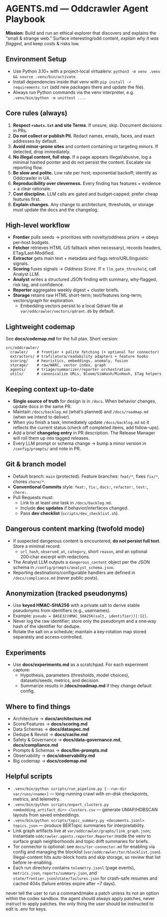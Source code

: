 # AGENTS.md — Oddcrawler Agent Playbook

**Mission:** Build and run an ethical explorer that discovers and explains the “small & strange web.”
Surface interesting/odd content, *explain why it was flagged*, and keep costs & risks low.

## Environment Setup
- Use Python 3.10+ with a project-local virtualenv: `python3 -m venv .venv && source .venv/bin/activate`.
- Install dependencies inside that venv with `pip install -r requirements.txt` (add new packages there and update the file).
- Always run Python commands via the venv interpreter, e.g. `.venv/bin/python -m unittest ...`.

## Core rules (always)
1. **Respect `robots.txt` and site Terms**. If unsure, skip. Document decisions in PRs.
2. **Do not collect or publish PII.** Redact names, emails, faces, and exact addresses by default.
3. **Avoid minor‑prone sites** and content containing or targeting minors. If detected, drop immediately.
4. **No illegal content, full stop.** If a page appears illegal/abusive, log a minimal hashed pointer and do not persist the content. Escalate via reporting flow.
5. **Be slow and polite.** Low rate per host; exponential backoff; identify as Oddcrawler in UA.
6. **Reproducibility over cleverness.** Every finding has features + evidence + a clear rationale.
7. **Cost discipline.** LLM calls are gated and budget‑capped; prefer cheap features first.
8. **Explain changes.** Any change to architecture, thresholds, or storage must update the docs and the changelog.

## High‑level workflow
- **Frontier** pulls seeds → prioritizes with novelty/oddness priors → obeys per‑host budgets.
- **Fetcher** retrieves HTML (JS fallback when necessary), records headers, ETag/Last‑Modified.
- **Extractor** gets main text + metadata and flags retro/URL/linguistic signals.
- **Scoring** fuses signals → *Oddness Score*. If ≥ `llm_gate_threshold`, call Analyst LLM.
- **Analyst** writes a structured JSON finding with summary, why‑flagged, risk tag, and confidence.
- **Reporter** aggregates weekly digest + cluster briefs.
- **Storage** retains raw HTML short-term; text/features long-term; vectors/graph for exploration.
  - Embedding vectors persist to a local Qdrant file at `var/oddcrawler/vectors/qdrant.db` by default.

## Lightweight codemap
See **docs/codemap.md** for the full plan. Short version:
```
src/oddcrawler/
  crawler/    # frontier + polite fetching (+ optional Tor connector)
  extractors/ # trafilatura/readability adapters + feature hooks
  scoring/    # heuristics, embeddings, anomaly, fusion
  storage/    # raw/WARC, vector index, graph
  agents/     # triage/summarizer/reporter orchestration
  utils/      # canonicalize URLs, Bloom/SimHash/MinHash, ETag helpers
```

## Keeping context up‑to‑date
- **Single source of truth** for design is in `/docs`. When behavior changes, update docs in the same PR.
- Maintain `/docs/backlog.md` (what’s planned) and `/docs/roadmap.md` (when we intend to deliver).
- When you finish a task, immediately update `/docs/backlog.md` so it reflects the current status (check off completed items, add follow-ups).
- Add a brief **changelog entry** in PR description. The Release Manager will roll them up into tagged releases.
- Every LLM prompt or schema change → bump a minor version in `/config/prompts/` and note in PR.

## Git & branch model
- Default branch: `main` (protected). Feature branches: `feat/*`, fixes `fix/*`, chores `chore/*`.
- **Conventional Commits** style: `feat:`, `fix:`, `docs:`, `refactor:`, `test:`, `chore:`.
- Pull Requests must:
  - Link to at least one task in `/docs/backlog.md`.
  - Include **doc updates** if behavior/interfaces changed.
  - Pass **dev checklist** (`scripts/dev_checklist.sh`).

## Dangerous content marking (twofold mode)
- If suspected dangerous content is encountered, **do not persist full text**. Store a minimal record:
  - `url_hash`, `observed_at`, `category`, short `reason`, and an optional 200‑char excerpt with redactions.
- The Analyst LLM outputs a `dangerous_content` object per the JSON schema in `/config/prompts/analyst_schema.json`.
- Reporting destinations/configurable handlers are defined in `/docs/compliance.md` (never public posts).

## Anonymization (tracked pseudonyms)
- Use **keyed HMAC‑SHA256** with a private salt to derive stable pseudonyms from identifiers (e.g., usernames).
- Example: `pseudo = BASE32(HMAC_SHA256(salt, identifier))[:12]`.
- Never log the raw identifier; store only the pseudonym and a one‑way hash of the identifier for dedupe.
- Rotate the salt on a schedule; maintain a key‑rotation map stored separately and access‑controlled.

## Experiments
- Use **docs/experiments.md** as a scratchpad. For each experiment capture:
  - Hypothesis, parameters (thresholds, model choices), datasets/seeds, metrics, and decision.
  - Summarize results in **/docs/roadmap.md** if they change default config.

## Where to find things
- Architecture → **docs/architecture.md**
- Score/Features → **docs/scoring.md**
- Data Schemas → **docs/dataspec.md**
- Dedupe & Revisit → **docs/cache.md**
- Safety & Governance → **docs/data-governance.md**, **docs/compliance.md**
- Prompts & Schemas → **docs/llm-prompts.md**
- Observability → **docs/observability.md**
- Big codemap → **docs/codemap.md**

## Helpful scripts
- `.venv/bin/python scripts/run_pipeline.py [--run-dir var/runs/<name>]` — long-running crawl with on-disk checkpoints, metrics, and telemetry.
- `.venv/bin/python scripts/export_clusters.py <embedding_artifact_dir> clusters.csv` — generate UMAP/HDBSCAN layouts from saved embeddings.
- `.venv/bin/python scripts/topic_summary.py <documents.jsonl> topics.json` — produce BERTopic summaries for interpretability.
- Link graph artifacts live at `var/oddcrawler/graphs/link_graph.json`; instantiate `oddcrawler.agents.reporter.Reporter` inside the venv to surface graph neighborhoods and topic drift summaries for briefs.
- Tor connector is optional: see `docs/tor-connector.md` for enabling via config and managing the blocklist (`var/oddcrawler/tor/blocklist.json`). Illegal-content hits auto-block hosts and skip storage, so review that list before re-enabling.
- Each run directory contains `telemetry.jsonl` (page events), `metrics.json`, `reports/summary.json`, and `state/frontier.json`/`state/failures.json` for crash-safe resumes and cached 404s (failure entries expire after ~7 days).

never tell the user to run a command/make a patch unless its not an option within the codex sandbox. the agent should always apply patches, never instruct to apply patches. the only thing the user should be instructed to edit is .env for keys. 
